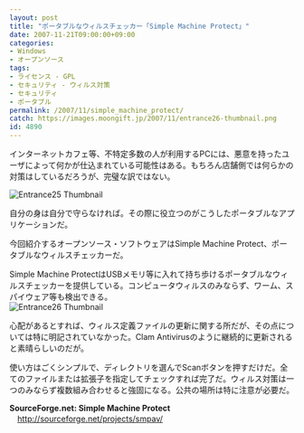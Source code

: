 ```yaml
---
layout: post
title: "ポータブルなウィルスチェッカー「Simple Machine Protect」"
date: 2007-11-21T09:00:00+09:00
categories:
- Windows
- オープンソース
tags: 
- ライセンス - GPL
- セキュリティ - ウィルス対策
- セキュリティ
- ポータブル
permalink: /2007/11/simple_machine_protect/
catch: https://images.moongift.jp/2007/11/entrance26-thumbnail.png
id: 4890
---
```

インターネットカフェ等、不特定多数の人が利用するPCには、悪意を持ったユーザによって何かが仕込まれている可能性はある。もちろん店舗側では何らかの対策はしているだろうが、完璧な訳ではない。   
  
 ![Entrance25 Thumbnail](https://images.moongift.jp/2007/11/entrance25-thumbnail.png)  
  
自分の身は自分で守らなければ。その際に役立つのがこうしたポータブルなアプリケーションだ。   
  
今回紹介するオープンソース・ソフトウェアはSimple Machine Protect、ポータブルなウィルスチェッカーだ。   
<!--more-->  
Simple Machine ProtectはUSBメモリ等に入れて持ち歩けるポータブルなウィルスチェッカーを提供している。コンピュータウィルスのみならず、ワーム、スパイウェア等も検出できる。   
 ![Entrance26 Thumbnail](https://images.moongift.jp/2007/11/entrance26-thumbnail.png)  
  
心配があるとすれば、ウィルス定義ファイルの更新に関する所だが、その点については特に明記されていなかった。Clam Antivirusのように継続的に更新されると素晴らしいのだが。   
  
使い方はごくシンプルで、ディレクトリを選んでScanボタンを押すだけだ。全てのファイルまたは拡張子を指定してチェックすれば完了だ。ウィルス対策は一つのみならず複数組み合わせると強固になる。公共の場所は特に注意が必要だ。   
  
**SourceForge.net: Simple Machine Protect**   
　[http://sourceforge.net/projects/smpav/   
](http://sourceforge.net/projects/smpav/)

